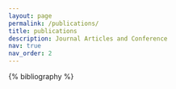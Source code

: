 ```yaml
---
layout: page
permalink: /publications/
title: publications
description: Journal Articles and Conference
nav: true
nav_order: 2
---
```


<!-- _pages/publications.md -->
<div class="publications">

{% bibliography %}

</div>
